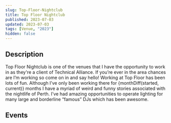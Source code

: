 ```yaml
---
slug: Top-Floor-Nightclub
title: Top Floor Nightclub
published: 2023-07-03
updated: 2023-07-03
tags: [Venue, "2023"]
hidden: false
---
```


<script>
  import BostonSwitch from "./Boston-Switch.webp?w=500;700;900;1200;1600&avif&srcset"
  import TheMovingStills from "./The-Moving-Stills.webp?w=500;700;900;1200;1600&avif&srcset"
  import BarbieNight from "./Barbie-Night.webp?w=500;700;900;1200;1600&avif&srcset"
  import Foolish2000 from "./Foolish-2000-RNB.webp?w=500;700;900;1200;1600&avif&srcset"
  import MagicMike from "./Magic-Mike.webp?w=500;700;900;1200;1600&avif&srcset"

  import EventGrid from "$components/atoms/EventGrid.svelte"
  import EventItem from "$components/atoms/EventItem.svelte"

  import { monthDiff } from "$lib/utils";

  let started = new Date("March 1, 2023");
  let current = new Date(Date.now())
</script>

## Description

Top Floor Nightclub is one of the venues that I have the opportunity to work in as they're a client of Technical Alliance. If you’re ever in the area chances are I’m working so come on in and say hello! Working at Top Floor has been lots of fun. Although I’ve only been working there for {monthDiff(started, current)} months I have a myriad of weird and funny stories associated with the nightlife of Perth. I’ve had amazing opportunities to operate lighting for many large and borderline “famous” DJs which has been awesome.

## Events

<EventGrid>
  <EventItem title="Boston Switch" description="I also get to operate lighting for Boston Switch on his Paper Rain Tour when he comes to Top Floor!" handle="bostonswitch" image="{BostonSwitch}" />
  <EventItem title="The Moving Stills" description="I also get to mix FOH audio for The Moving Stills Westside Tour at Top Floor!" handle="themovingstills" image="{TheMovingStills}" />
  <EventItem title="Barbie Night" description="For the barbie night I had the opportunity to operate lighting for the wonderful DJ Rog!" handle="djrog1998" image={BarbieNight} />
  <EventItem title="Foolish Party" description="For the Foolish party I had the opportunity to operate lighting for Aus #1 HipHop and R&B DJ Nino Brown!" handle="dj_ninobrown" image="{Foolish2000}"/>
  <EventItem title="Magic Mike" description="I've also had the opportunity to operate lighting for a couple of Magic Mike shows!" handle="topshelfentertainment" image="{MagicMike}" />
</EventGrid>

<br>
